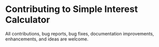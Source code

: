 # Contributing to Simple Interest Calculator
All contributions, bug reports, bug fixes, documentation improvements, enhancements, and ideas are welcome.
